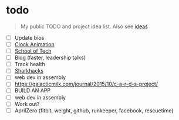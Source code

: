 # todo
> My public TODO and project idea list. Also see [ideas](https://github.com/grant/ideas)

- [ ] Update bios
- [ ] [Clock Animation](https://github.com/grant/a-moment)
- [ ] [School of Tech](https://github.com/grant/school-of-tech)
- [ ] Blog (faster, leadership talks)
- [ ] Track health
- [ ] [Sharkhacks](https://github.com/grant/sharkhacks5000)
- [ ] web dev in assembly
- [ ] https://galacticmilk.com/journal/2015/10/c-a-r-d-s-project/
- [ ] BUILD AN APP
- [ ] web dev in assembly
- [ ] Work out?
- [ ] AprilZero (fitbit, weight, github, runkeeper, facebook, rescuetime)
